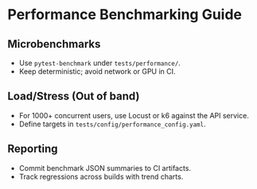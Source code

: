 # Performance Benchmarking Guide

## Microbenchmarks

- Use `pytest-benchmark` under `tests/performance/`.
- Keep deterministic; avoid network or GPU in CI.

## Load/Stress (Out of band)

- For 1000+ concurrent users, use Locust or k6 against the API service.
- Define targets in `tests/config/performance_config.yaml`.

## Reporting

- Commit benchmark JSON summaries to CI artifacts.
- Track regressions across builds with trend charts.

